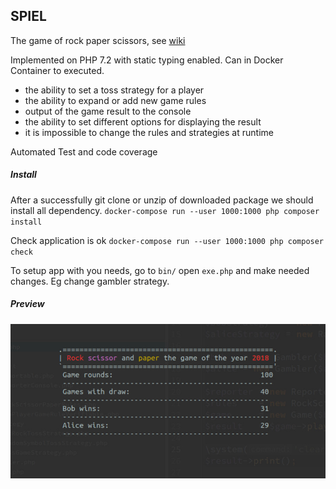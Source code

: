 ## SPIEL ##

The game of rock paper scissors, see [wiki](https://en.wikipedia.org/wiki/Rock%E2%80%93paper%E2%80%93scissors)

Implemented on PHP 7.2 with static typing enabled. Can in Docker Container to executed.

 - the ability to set a toss strategy for a player
 - the ability to expand or add new game rules
 - output of the game result to the console
 - the ability to set different options for displaying the result
 - it is impossible to change the rules and strategies at runtime

Automated Test and code coverage

##### Install 
After a successfully git clone or unzip of downloaded package we should install all dependency.
`docker-compose run --user 1000:1000 php composer install`  

Check application is ok
`docker-compose run --user 1000:1000 php composer check`

To setup app with you needs, go to `bin/` open `exe.php` and make needed changes. Eg change gambler strategy.

##### Preview
![preview](media/screen.jpg "Preview output")
